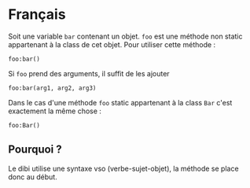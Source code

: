 # Français

Soit une variable `bar` contenant un objet. `foo` est une méthode non static appartenant à la class de cet objet.
Pour utiliser cette méthode :
```scribi
foo:bar()
```

Si `foo` prend des arguments, il suffit de les ajouter
```scribi
foo:bar(arg1, arg2, arg3)
```

Dans le cas d'une méthode `foo` static appartenant à la class `Bar` c'est exactement la même chose :
```scribi
foo:Bar()
```

## Pourquoi ?

Le dibi utilise une syntaxe vso (verbe-sujet-objet), la méthode se place donc au début.
